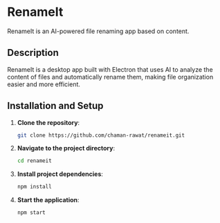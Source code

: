 # RenameIt

RenameIt is an AI-powered file renaming app based on content.

## Description

RenameIt is a desktop app built with Electron that uses AI to analyze the content of files and automatically rename them, making file organization easier and more efficient.

## Installation and Setup

1. **Clone the repository**:
   ```sh
   git clone https://github.com/chaman-rawat/renameit.git
   ```
2. **Navigate to the project directory**:
   ```sh
   cd renameit
   ```
3. **Install project dependencies**:
   ```sh
   npm install
   ```
4. **Start the application**:
   ```sh
   npm start
   ```
